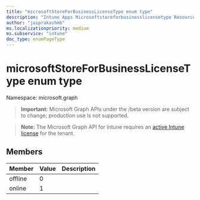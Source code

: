```yaml
---
title: "microsoftStoreForBusinessLicenseType enum type"
description: "Intune Apps Microsoftstoreforbusinesslicensetype Resources ."
author: "jaiprakashmb"
ms.localizationpriority: medium
ms.subservice: "intune"
doc_type: enumPageType
---
```


# microsoftStoreForBusinessLicenseType enum type

Namespace: microsoft.graph

> **Important:** Microsoft Graph APIs under the /beta version are subject to change; production use is not supported.

> **Note:** The Microsoft Graph API for Intune requires an [active Intune license](https://go.microsoft.com/fwlink/?linkid=839381) for the tenant.



## Members
|Member|Value|Description|
|:---|:---|:---|
|offline|0||
|online|1||
